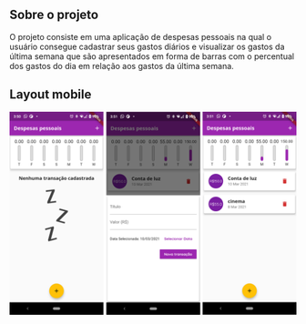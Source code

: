 ## Sobre o projeto
O projeto consiste em uma aplicação de despesas pessoais na qual o usuário consegue cadastrar seus gastos diários e  visualizar os gastos da última semana que são apresentados em forma de barras com o percentual dos gastos do dia em relação aos gastos da última semana. 
## Layout mobile
![Web](https://github.com/Carolinejg/flutter/blob/master/Figuras/Despesas.png)
